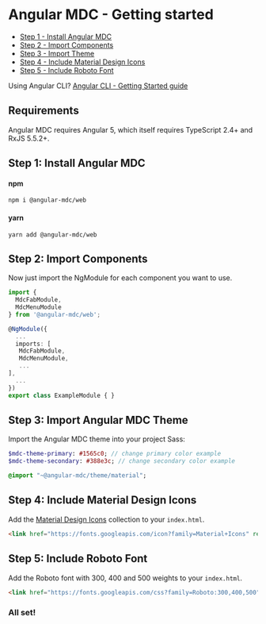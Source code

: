 # Angular MDC - Getting started

 - [Step 1 - Install Angular MDC](#step1)
 - [Step 2 - Import Components](#step2)
 - [Step 3 - Import Theme](#step3)
 - [Step 4 - Include Material Design Icons](#step4)
 - [Step 5 - Include Roboto Font](#step5)

Using Angular CLI? [Angular CLI - Getting Started guide](https://github.com/trimox/angular-mdc-web/blob/master/docs/guide-angular-cli.md)

## Requirements
Angular MDC requires Angular 5, which itself requires TypeScript 2.4+ and RxJS 5.5.2+.

## <a name="step1"></a> Step 1: Install Angular MDC
#### npm
```
npm i @angular-mdc/web
```

#### yarn
```
yarn add @angular-mdc/web
```

## <a name="step2"></a> Step 2: Import Components
Now just import the NgModule for each component you want to use.
```ts
import {
  MdcFabModule,
  MdcMenuModule
} from '@angular-mdc/web';

@NgModule({
  ...
  imports: [
   MdcFabModule,
   MdcMenuModule,
   ...
],
  ...
})
export class ExampleModule { }
```

## <a name="step3"></a> Step 3: Import Angular MDC Theme
Import the Angular MDC theme into your project Sass:
```sass
$mdc-theme-primary: #1565c0; // change primary color example
$mdc-theme-secondary: #388e3c; // change secondary color example

@import "~@angular-mdc/theme/material";
```

## <a name="step4"></a> Step 4: Include Material Design Icons
Add the [Material Design Icons](https://material.io/icons/) collection to your `index.html`.

```html
<link href="https://fonts.googleapis.com/icon?family=Material+Icons" rel="stylesheet">
```

## <a name="step5"></a> Step 5: Include Roboto Font
Add the Roboto font with 300, 400 and 500 weights to your `index.html`.

```html
<link href="https://fonts.googleapis.com/css?family=Roboto:300,400,500" rel="stylesheet">
```

### All set!
